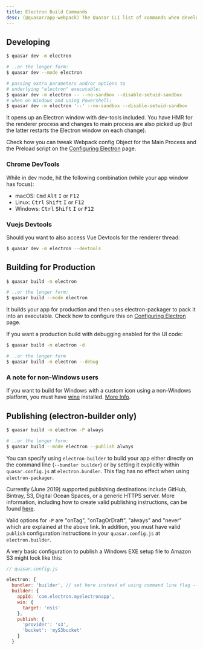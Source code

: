 ```yaml
---
title: Electron Build Commands
desc: (@quasar/app-webpack) The Quasar CLI list of commands when developing or building a desktop app.
---
```


## Developing
```bash
$ quasar dev -m electron

# ..or the longer form:
$ quasar dev --mode electron

# passing extra parameters and/or options to
# underlying "electron" executable:
$ quasar dev -m electron -- --no-sandbox --disable-setuid-sandbox
# when on Windows and using Powershell:
$ quasar dev -m electron '--' --no-sandbox --disable-setuid-sandbox
```

It opens up an Electron window with dev-tools included. You have HMR for the renderer process and changes to main process are also picked up (but the latter restarts the Electron window on each change).

Check how you can tweak Webpack config Object for the Main Process and the Preload script on the [Configuring Electron](/quasar-cli-webpack/developing-electron-apps/configuring-electron) page.

### Chrome DevTools
While in dev mode, hit the following combination (while your app window has focus):
- macOS: <kbd>Cmd</kbd> <kbd>Alt</kbd> <kbd>I</kbd> or <kbd>F12</kbd>
- Linux: <kbd>Ctrl</kbd> <kbd>Shift</kbd> <kbd>I</kbd> or <kbd>F12</kbd>
- Windows: <kbd>Ctrl</kbd> <kbd>Shift</kbd> <kbd>I</kbd> or <kbd>F12</kbd>

### Vuejs Devtools
Should you want to also access Vue Devtools for the renderer thread:

```bash
$ quasar dev -m electron --devtools
```

## Building for Production
```bash
$ quasar build -m electron

# ..or the longer form:
$ quasar build --mode electron
```

It builds your app for production and then uses electron-packager to pack it into an executable. Check how to configure this on [Configuring Electron](/quasar-cli-webpack/developing-electron-apps/configuring-electron) page.

If you want a production build with debugging enabled for the UI code:

```bash
$ quasar build -m electron -d

# ..or the longer form
$ quasar build -m electron --debug
```

### A note for non-Windows users
If you want to build for Windows with a custom icon using a non-Windows platform, you must have [wine](https://www.winehq.org/) installed. [More Info](https://github.com/electron-userland/electron-packager#building-windows-apps-from-non-windows-platforms).

## Publishing (electron-builder only)
```bash
$ quasar build -m electron -P always

# ..or the longer form:
$ quasar build --mode electron --publish always
```

You can specify using `electron-builder` to build your app either directly on the command line (`--bundler builder`) or by setting it explicitly within `quasar.config.js` at `electron.bundler`. This flag has no effect when using `electron-packager`.

Currently (June 2019) supported publishing destinations include GitHub, Bintray, S3, Digital Ocean Spaces, or a generic HTTPS server. More information, including how to create valid publishing instructions, can be found [here](https://www.electron.build/configuration/publish).

Valid options for `-P` are "onTag", "onTagOrDraft", "always" and "never" which are explained at the above link. In addition, you must have valid `publish` configuration instructions in your `quasar.config.js` at `electron.builder`.

A very basic configuration to publish a Windows EXE setup file to Amazon S3 might look like this:

```js
// quasar.config.js

electron: {
  bundler: 'builder', // set here instead of using command line flag --bundler
  builder: {
    appId: 'com.electron.myelectronapp',
    win: {
      target: 'nsis'
    },
    publish: {
      'provider': 's3',
      'bucket': 'myS3bucket'
    }
  }
```
